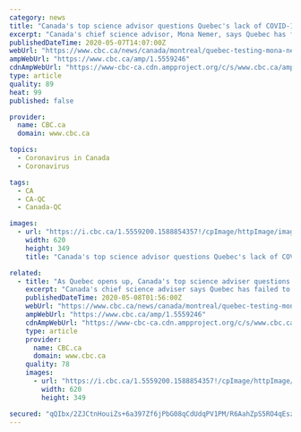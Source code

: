 ```yaml
---
category: news
title: "Canada's top science advisor questions Quebec's lack of COVID-19 testing"
excerpt: "Canada's chief science advisor, Mona Nemer, says Quebec has failed to come up with a detailed plan for widespread testing as repens the economy."
publishedDateTime: 2020-05-07T14:07:00Z
webUrl: "https://www.cbc.ca/news/canada/montreal/quebec-testing-mona-nemer-criticism-1.5559246"
ampWebUrl: "https://www.cbc.ca/amp/1.5559246"
cdnAmpWebUrl: "https://www-cbc-ca.cdn.ampproject.org/c/s/www.cbc.ca/amp/1.5559246"
type: article
quality: 89
heat: 99
published: false

provider:
  name: CBC.ca
  domain: www.cbc.ca

topics:
  - Coronavirus in Canada
  - Coronavirus

tags:
  - CA
  - CA-QC
  - Canada-QC

images:
  - url: "https://i.cbc.ca/1.5559200.1588854357!/cpImage/httpImage/image.jpg_gen/derivatives/16x9_620/covid-cda-20200423.jpg"
    width: 620
    height: 349
    title: "Canada's top science advisor questions Quebec's lack of COVID-19 testing"

related:
  - title: "As Quebec opens up, Canada's top science adviser questions province's lack of COVID-19 testing"
    excerpt: "Canada's chief science adviser says Quebec has failed to come up with a detailed plan for widespread testing as it prepares to reopen schools and businesses."
    publishedDateTime: 2020-05-08T01:56:00Z
    webUrl: "https://www.cbc.ca/news/canada/montreal/quebec-testing-mona-nemer-criticism-1.5559246"
    ampWebUrl: "https://www.cbc.ca/amp/1.5559246"
    cdnAmpWebUrl: "https://www-cbc-ca.cdn.ampproject.org/c/s/www.cbc.ca/amp/1.5559246"
    type: article
    provider:
      name: CBC.ca
      domain: www.cbc.ca
    quality: 78
    images:
      - url: "https://i.cbc.ca/1.5559200.1588854357!/cpImage/httpImage/image.jpg_gen/derivatives/16x9_620/covid-cda-20200423.jpg"
        width: 620
        height: 349

secured: "qQIbx/2ZJCtnHouiZs+6a397Zf6jPbG08qCdUdqPV1PM/R6AahZpS5RO4qEszs8h16/8yTu3hZjpEUtiL+jHuWDC0vY+wTGULfu6zg/Za0MrY9HqXS80lkVaU8hkWLqu70B5FSOL52LhFJ1rGv7UapLz3yKgV7GFwdq7rO9eG/H0iTmjqA3iYAnzjv9KIctU2+YAKTTU7/Ipm7EYZfBUFf0amkEoU8Jy1dY/06JO1gz1f9y/2+FLks9ENCZEFyiGm6wpEB8QH8l386w4cPet7MomZWziRc9p1Qh/OHKDCsEF+zcjxKuxBOqIIgm+Up7IbKixm95cpBtkytrZZLNSS0HVETnQ3uzDt50xcD00ndBRGv7FAEKUmWSwpP/OHs8A1WbhHxvEgAeiLZaMMmAe237OBTb6axVjrJiWbR7pzF/SIQo3VRTymmxQ5vrWGTKzrk36FN8S0tzkRUb7kPXGQv3o1GMQo6yahzgm7JySvHk=;F2Ptp5GoNX5pgSmw/g8H1g=="
---
```


